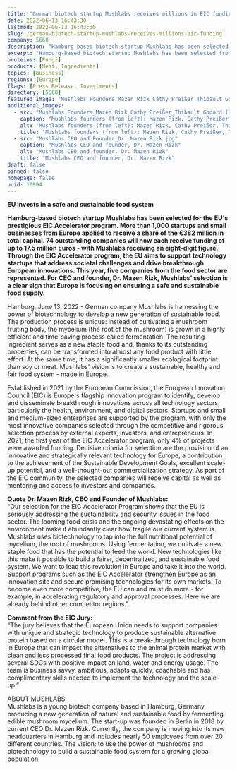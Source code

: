 ```yaml
---
title: "German biotech startup Mushlabs receives millions in EIC funding"
date: 2022-06-13 16:43:30
lastmod: 2022-06-13 16:43:30
slug: /german-biotech-startup-mushlabs-receives-millions-eic-funding
company: 5660
description: "Hamburg-based biotech startup Mushlabs has been selected from more than 1,000 startups for the EU's prestigious EIC Accelerator program to receive up to €17.5 million of the program's €382 million in total capital."
excerpt: "Hamburg-based biotech startup Mushlabs has been selected from more than 1,000 startups for the EU's prestigious EIC Accelerator program to receive up to €17.5 million of the program's €382 million in total capital."
proteins: [Fungi]
products: [Meat, Ingredients]
topics: [Business]
regions: [Europe]
flags: [Press Release, Investments]
directory: [5660]
featured_image: "Mushlabs Founders_Mazen Rizk_Cathy Preißer_Thibault Godard (1).jpg"
additional_images:
  - src: "Mushlabs Founders_Mazen Rizk_Cathy Preißer_Thibault Godard (1).jpg"
    caption: "Mushlabs founders (from left): Mazen Rizk, Cathy Preißer, Thibault Godard."
    alt: "Mushlabs founders (from left): Mazen Rizk, Cathy Preißer, Thibault Godard."
    title: "Mushlabs founders (from left): Mazen Rizk, Cathy Preißer, Thibault Godard."
  - src: "Mushlabs CEO and Founder_Dr. Mazen Rizk.jpg"
    caption: "Mushlabs CEO and founder, Dr. Mazen Rizk"
    alt: "Mushlabs CEO and founder, Dr. Mazen Rizk"
    title: "Mushlabs CEO and founder, Dr. Mazen Rizk"
draft: false
pinned: false
homepage: false
uuid: 10994
---
```

<p><strong>EU invests in a safe and sustainable food system</strong></p>
<p><strong>Hamburg-based biotech startup Mushlabs has been selected for the EU's prestigious EIC Accelerator program. More than 1,000 startups and small businesses from Europe applied to receive a share of the €382 million in total capital. 74 outstanding companies will now each receive funding of up to 17.5 million Euros - with Mushlabs receiving an eight-digit figure. Through the EIC Accelerator program, the EU aims to support technology startups that address societal challenges and drive breakthrough European innovations. This year, five companies from the food sector are represented. For CEO and founder, Dr. Mazen Rizk, Mushlabs’ selection is a clear sign that Europe is focusing on ensuring a safe and sustainable food supply.</strong></p>
<p>Hamburg, June 13, 2022 - German company Mushlabs is harnessing the power of biotechnology to develop a new generation of sustainable food. The production process is unique: instead of cultivating a mushroom fruiting body, the mycelium (the root of the mushroom) is grown in a highly efficient and time-saving process called fermentation. The resulting ingredient serves as a new staple food and, thanks to its outstanding properties, can be transformed into almost any food product with little effort. At the same time, it has a significantly smaller ecological footprint than soy or meat. Mushlabs' vision is to create a sustainable, healthy and fair food system - made in Europe.</p>
<p>Established in 2021 by the European Commission, the European Innovation Council (EIC) is Europe's flagship innovation program to identify, develop and disseminate breakthrough innovations across all technology sectors, particularly the health, environment, and digital sectors. Startups and small and medium-sized enterprises are supported by the program, with only the most innovative companies selected through the competitive and rigorous selection process by external experts, investors, and entrepreneurs. In 2021, the first year of the EIC Accelerator program, only 4% of projects were awarded funding. Decisive criteria for selection are the provision of an innovative and strategically relevant technology for Europe, a contribution to the achievement of the Sustainable Development Goals, excellent scale-up potential, and a well-thought-out commercialization strategy. As part of the EIC community, the selected companies will receive capital as well as mentoring and access to investors and companies.</p>
<p><strong>Quote Dr. Mazen Rizk, CEO and Founder of Mushlabs:</strong><br />
“Our selection for the EIC Accelerator Program shows that the EU is seriously addressing the sustainability and security issues in the food sector. The looming food crisis and the ongoing devastating effects on the environment make it abundantly clear how fragile our current system is. Mushlabs uses biotechnology to tap into the full nutritional potential of mycelium, the root of mushrooms. Using fermentation, we cultivate a new staple food that has the potential to feed the world. New technologies like this make it possible to build a fairer, decentralized, and sustainable food system. We want to lead this revolution in Europe and take it into the world. Support programs such as the EIC Accelerator strengthen Europe as an innovation site and secure promising technologies for its own markets. To become even more competitive, the EU can and must do more - for example, in accelerating regulatory and approval processes. Here we are already behind other competitor regions."</p>
<p><strong>Comment from the EIC Jury:</strong><br />
“The jury believes that the European Union needs to support companies with unique and strategic technology to produce sustainable alternative protein based on a circular model. This is a break-through technology born in Europe that can impact the alternatives to the animal protein market with clean and less processed final food products. The project is addressing several SDGs with positive impact on land, water and energy usage. The team is business savvy, ambitious, adapts quickly, coachable and has complimentary skills needed to implement the technology and the scale-up.”</p>
<p>ABOUT MUSHLABS<br />
Mushlabs is a young biotech company based in Hamburg, Germany, producing a new generation of natural and sustainable food by fermenting edible mushroom mycelium. The start-up was founded in Berlin in 2018 by current CEO Dr. Mazen Rizk. Currently, the company is moving into its new headquarters in Hamburg and includes nearly 50 employees from over 20 different countries. The vision: to use the power of mushrooms and biotechnology to build a sustainable food system for a growing global population.</p>

